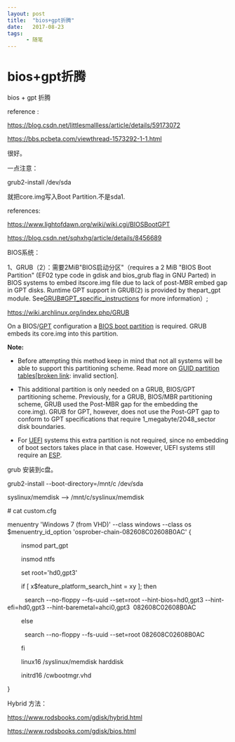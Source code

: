 ```yaml
---
layout: post
title:  "bios+gpt折腾"
date:   2017-08-23
tags:
      - 随笔
---
```


# bios+gpt折腾


bios + gpt 折腾

reference :

https://blog.csdn.net/littlesmallless/article/details/59173072

https://bbs.pcbeta.com/viewthread-1573292-1-1.html

很好。

一点注意：

grub2-install /dev/sda

就把core.img写入Boot Partition.不是sda1.

references:

https://www.lightofdawn.org/wiki/wiki.cgi/BIOSBootGPT

https://blog.csdn.net/sqhxhg/article/details/8456689

BIOS系统：

1、GRUB（2）：需要2MiB"BIOS启动分区"（requires a 2 MiB \"BIOS Boot
Partition\" (EF02 type code in gdisk and bios_grub flag in GNU Parted)
in BIOS systems to embed itscore.img file due to lack of post-MBR embed
gap in GPT disks. Runtime GPT support in GRUB(2) is provided by
thepart_gpt module.
See[GRUB#GPT_specific_instructions](https://wiki.archlinux.org/index.php/GRUB#GPT_specific_instructions)
for more information）;



https://wiki.archlinux.org/index.php/GRUB

On a BIOS/[GPT](https://wiki.archlinux.org/index.php/GPT) configuration
a [BIOS boot
partition](https://www.gnu.org/software/grub/manual/html_node/BIOS-installation.html)
is required. GRUB embeds its core.img into this partition.

**Note:**

-   Before attempting this method keep in mind that not all systems will
    be able to support this partitioning scheme. Read more on [GUID
    partition
    tables](https://wiki.archlinux.org/index.php/GUID_Partition_Table#BIOS_systems)\[[broken
    link](https://wiki.archlinux.org/index.php/ArchWiki:Requests#Broken_section_links):
    invalid section\].

-   This additional partition is only needed on a GRUB, BIOS/GPT
    partitioning scheme. Previously, for a GRUB, BIOS/MBR partitioning
    scheme, GRUB used the Post-MBR gap for the embedding the core.img).
    GRUB for GPT, however, does not use the Post-GPT gap to conform to
    GPT specifications that require 1_megabyte/2048_sector disk
    boundaries.

-   For [UEFI](https://wiki.archlinux.org/index.php/UEFI) systems this
    extra partition is not required, since no embedding of boot sectors
    takes place in that case. However, UEFI systems still require an
    [ESP](https://wiki.archlinux.org/index.php/ESP).

grub 安装到c盘。

grub2-install \--boot-directory=/mnt/c /dev/sda

syslinux/memdisk \--\> /mnt/c/syslinux/memdisk 

\# cat custom.cfg

menuentry \'Windows 7 (from VHD)\' \--class windows \--class os
\$menuentry_id_option \'osprober-chain-082608C02608B0AC\' {

        insmod part_gpt

        insmod ntfs

        set root=\'hd0,gpt3\'

        if \[ x\$feature_platform_search_hint = xy \]; then

          search
\--no-floppy \--fs-uuid \--set=root \--hint-bios=hd0,gpt3 \--hint-efi=hd0,gpt3 \--hint-baremetal=ahci0,gpt3 
082608C02608B0AC

        else

          search \--no-floppy \--fs-uuid \--set=root 082608C02608B0AC

        fi

        linux16 /syslinux/memdisk harddisk

        initrd16 /cwbootmgr.vhd

}



Hybrid 方法：

https://www.rodsbooks.com/gdisk/hybrid.html

https://www.rodsbooks.com/gdisk/bios.html



